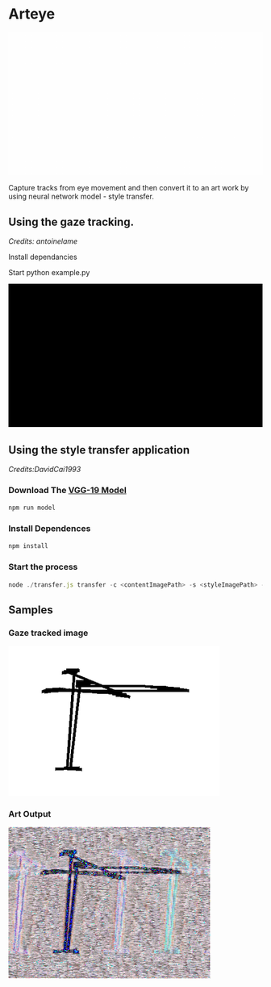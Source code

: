 # Arteye
![alt text](https://github.com/husninazer/arteye/blob/master/ARTEYE%20LOGO.gif "Logo Title Text 1")

Capture tracks from eye movement and then convert it to an art work by using neural network model - style transfer.


## Using the gaze tracking.
<em>Credits: antoinelame</em>

 Install dependancies 
 
 Start python example.py

![alt text]( https://github.com/husninazer/arteye/blob/master/ezgif.com-crop.gif "gif 1")


## Using the style transfer application
<em>Credits:DavidCai1993</em>
### Download The [VGG-19 Model](https://github.com/DavidCai1993/vgg19-tensorflowjs-model)

```sh
npm run model
```

### Install Dependences

```sh
npm install
```
### Start the process

```js
node ./transfer.js transfer -c <contentImagePath> -s <styleImagePath> -o <outputImagePath> [--gpu]
```

## Samples

### Gaze tracked image
![alt text](https://github.com/husninazer/arteye/blob/master/style-transfer/images/input1.png "gif 1")

### Art Output
![alt text]( https://github.com/husninazer/arteye/blob/master/style-transfer/output.jpg "gif 1")
